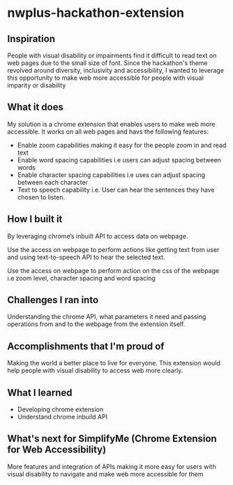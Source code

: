 # nwplus-hackathon-extension
## Inspiration
People with visual disability or impairments find it difficult to read text on web pages due to the small size of font. Since the hackathon's theme revolved around diversity, inclusivity and accessibility, I wanted to leverage this opportunity to make web more accessible for people with visual imparity or disability

## What it does
My solution is a chrome extension that enables users to make web more accessible. It works on all web pages and havs the following features:
- Enable zoom capabilities making it easy for the people zoom in and read text
- Enable word spacing capabilities i.e users can adjust spacing between words
- Enable character spacing capabilities i.e uses can adjust spacing between each character
- Text to speech capability i.e. User can hear the sentences they have chosen to listen.


## How I built it
By leveraging chrome’s inbuilt API to access data on webpage.

Use the access on webpage to perform actions like getting text from user and using text-to-speech API to hear the selected text.

Use the access on webpage to perform action on the css of the webpage i.e zoom level, character spacing and word spacing


## Challenges I ran into
Understanding the chrome API, what parameters it need and passing operations from and to the webpage from the extension itself.

## Accomplishments that I'm proud of
Making the world a better place to live for everyone. This extension would help people with visual disability to access web more clearly.


## What I learned
- Developing chrome extension
- Understand chrome inbuild API

## What's next for SimplifyMe (Chrome Extension for Web Accessibility)
More features and integration of APIs making it more easy for users with visual disability to navigate and make web more accessible for them
